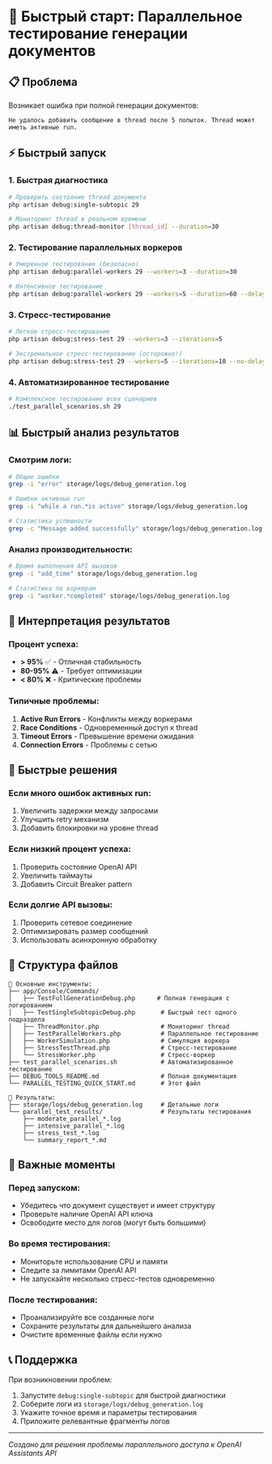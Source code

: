 # 🚀 Быстрый старт: Параллельное тестирование генерации документов

## 📋 Проблема
Возникает ошибка при полной генерации документов:
```
Не удалось добавить сообщение в thread после 5 попыток. Thread может иметь активные run.
```

## ⚡ Быстрый запуск

### 1. Быстрая диагностика
```bash
# Проверить состояние thread документа
php artisan debug:single-subtopic 29

# Мониторинг thread в реальном времени
php artisan debug:thread-monitor [thread_id] --duration=30
```

### 2. Тестирование параллельных воркеров
```bash
# Умеренное тестирование (безопасно)
php artisan debug:parallel-workers 29 --workers=3 --duration=30

# Интенсивное тестирование
php artisan debug:parallel-workers 29 --workers=5 --duration=60 --delay=1
```

### 3. Стресс-тестирование
```bash
# Легкое стресс-тестирование
php artisan debug:stress-test 29 --workers=3 --iterations=5

# Экстремальное стресс-тестирование (осторожно!)
php artisan debug:stress-test 29 --workers=5 --iterations=10 --no-delay
```

### 4. Автоматизированное тестирование
```bash
# Комплексное тестирование всех сценариев
./test_parallel_scenarios.sh 29
```

## 📊 Быстрый анализ результатов

### Смотрим логи:
```bash
# Общие ошибки
grep -i "error" storage/logs/debug_generation.log

# Ошибки активных run
grep -i "while a run.*is active" storage/logs/debug_generation.log

# Статистика успешности
grep -c "Message added successfully" storage/logs/debug_generation.log
```

### Анализ производительности:
```bash
# Время выполнения API вызовов
grep -i "add_time" storage/logs/debug_generation.log

# Статистика по воркерам
grep -i "worker.*completed" storage/logs/debug_generation.log
```

## 🎯 Интерпретация результатов

### Процент успеха:
- **> 95%** ✅ - Отличная стабильность
- **80-95%** ⚠️ - Требует оптимизации  
- **< 80%** ❌ - Критические проблемы

### Типичные проблемы:
1. **Active Run Errors** - Конфликты между воркерами
2. **Race Conditions** - Одновременный доступ к thread
3. **Timeout Errors** - Превышение времени ожидания
4. **Connection Errors** - Проблемы с сетью

## 🔧 Быстрые решения

### Если много ошибок активных run:
1. Увеличить задержки между запросами
2. Улучшить retry механизм
3. Добавить блокировки на уровне thread

### Если низкий процент успеха:
1. Проверить состояние OpenAI API
2. Увеличить таймауты
3. Добавить Circuit Breaker pattern

### Если долгие API вызовы:
1. Проверить сетевое соединение
2. Оптимизировать размер сообщений
3. Использовать асинхронную обработку

## 📁 Структура файлов

```
📁 Основные инструменты:
├── app/Console/Commands/
│   ├── TestFullGenerationDebug.php      # Полная генерация с логированием
│   ├── TestSingleSubtopicDebug.php       # Быстрый тест одного подраздела
│   ├── ThreadMonitor.php                 # Мониторинг thread
│   ├── TestParallelWorkers.php           # Параллельное тестирование
│   ├── WorkerSimulation.php              # Симуляция воркера
│   ├── StressTestThread.php              # Стресс-тестирование
│   └── StressWorker.php                  # Стресс-воркер
├── test_parallel_scenarios.sh            # Автоматизированное тестирование
├── DEBUG_TOOLS_README.md                 # Полная документация
└── PARALLEL_TESTING_QUICK_START.md       # Этот файл

📁 Результаты:
├── storage/logs/debug_generation.log     # Детальные логи
└── parallel_test_results/                # Результаты тестирования
    ├── moderate_parallel_*.log
    ├── intensive_parallel_*.log
    ├── stress_test_*.log
    └── summary_report_*.md
```

## 🚨 Важные моменты

### Перед запуском:
- Убедитесь что документ существует и имеет структуру
- Проверьте наличие OpenAI API ключа
- Освободите место для логов (могут быть большими)

### Во время тестирования:
- Мониторьте использование CPU и памяти
- Следите за лимитами OpenAI API
- Не запускайте несколько стресс-тестов одновременно

### После тестирования:
- Проанализируйте все созданные логи
- Сохраните результаты для дальнейшего анализа
- Очистите временные файлы если нужно

## 📞 Поддержка

При возникновении проблем:
1. Запустите `debug:single-subtopic` для быстрой диагностики
2. Соберите логи из `storage/logs/debug_generation.log`
3. Укажите точное время и параметры тестирования
4. Приложите релевантные фрагменты логов

---

*Создано для решения проблемы параллельного доступа к OpenAI Assistants API* 